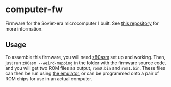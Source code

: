 # computer-fw
Firmware for the Soviet-era microcomputer I built. See [this repository](https://github.com/thatoddmailbox/computer) for more information.

## Usage
To assemble this firmware, you will need [z80asm](https://github.com/thatoddmailbox/z80asm) set up and working. Then, just run `z80asm --weird-mapping` in the folder with the firmware source code, and you will get two ROM files as output, `rom0.bin` and `rom1.bin`. These files can then be run using [the emulator](https://github.com/thatoddmailbox/computer-emu), or can be programmed onto a pair of ROM chips for use in an actual computer.